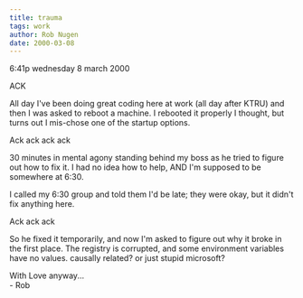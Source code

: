 ```yaml
---
title: trauma
tags: work
author: Rob Nugen
date: 2000-03-08
---
```


<p class=date>6:41p wednesday 8 march 2000</p>

<p>ACK

<p>All day I've been doing great coding here at work (all day after KTRU) 
and then I was asked to reboot a machine.  I rebooted it properly I 
thought, but turns out I mis-chose one of the startup options.

<p>Ack ack ack ack

<p>30 minutes in mental agony standing behind my boss as he tried to figure 
out how to fix it.  I had no idea how to help, AND I'm supposed to be 
somewhere at 6:30.

<p>I called my 6:30 group and told them I'd be late; they were okay, but it 
didn't fix anything here.

<p>Ack ack ack

<p>So he fixed it temporarily, and now I'm asked to figure out why it broke 
in the first place.  The registry is corrupted, and some environment 
variables have no values.  causally related?  or just stupid microsoft?

<p>With Love anyway...
<br> - Rob


